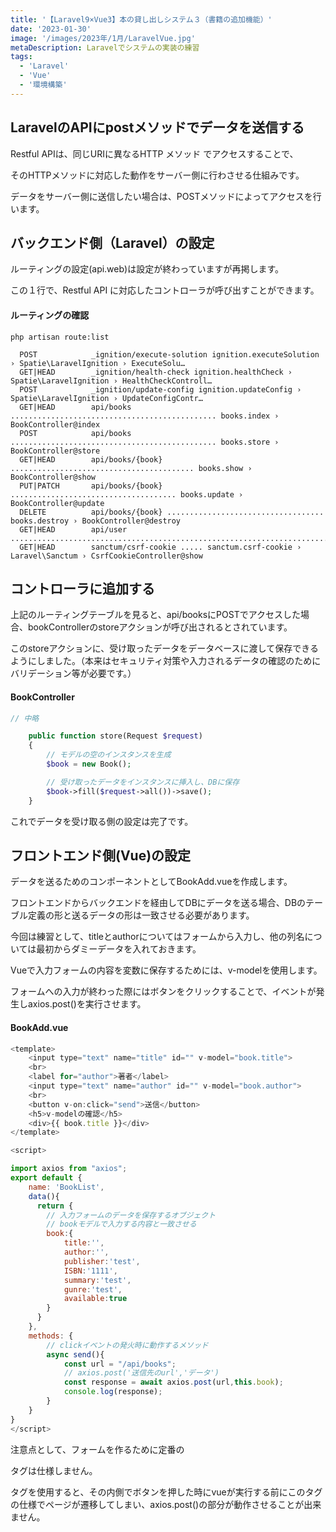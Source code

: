 ```yaml
---
title: '【Laravel9×Vue3】本の貸し出しシステム３（書籍の追加機能）'
date: '2023-01-30'
image: '/images/2023年/1月/LaravelVue.jpg'
metaDescription: Laravelでシステムの実装の練習
tags:
  - 'Laravel'
  - 'Vue'
  - '環境構築'
---
```


##  LaravelのAPIにpostメソッドでデータを送信する

<red><bold>Restful API</bold></red>は、同じURIに異なる<red><bold>HTTP メソッド</bold></red> でアクセスすることで、

そのHTTPメソッドに対応した動作をサーバー側に行わさせる仕組みです。

データをサーバー側に送信したい場合は、<bold>POST</bold>メソッドによってアクセスを行います。

## バックエンド側（Laravel）の設定
ルーティングの設定(api.web)は設定が終わっていますが再掲します。

この１行で、Restful API に対応したコントローラが呼び出すことができます。

#### ルーティングの確認

```teminal
php artisan route:list
```

```GET|HEAD        / ......................................................................................... 
  POST            _ignition/execute-solution ignition.executeSolution › Spatie\LaravelIgnition › ExecuteSolu…
  GET|HEAD        _ignition/health-check ignition.healthCheck › Spatie\LaravelIgnition › HealthCheckControll…
  POST            _ignition/update-config ignition.updateConfig › Spatie\LaravelIgnition › UpdateConfigContr…
  GET|HEAD        api/books .............................................. books.index › BookController@index
  POST            api/books .............................................. books.store › BookController@store
  GET|HEAD        api/books/{book} ......................................... books.show › BookController@show
  PUT|PATCH       api/books/{book} ..................................... books.update › BookController@update
  DELETE          api/books/{book} ................................... books.destroy › BookController@destroy
  GET|HEAD        api/user .................................................................................. 
  GET|HEAD        sanctum/csrf-cookie ..... sanctum.csrf-cookie › Laravel\Sanctum › CsrfCookieController@show
```
## コントローラに追加する

上記のルーティングテーブルを見ると、<red>api/books</red>に<bold>POST</bold>でアクセスした場合、bookControllerの<bold>storeアクション</bold>が呼び出されるとされています。

このstoreアクションに、受け取ったデータをデータベースに渡して保存できるようにしました。（本来はセキュリティ対策や入力されるデータの確認のためにバリデーション等が必要です。）


#### BookController
```php
// 中略

    public function store(Request $request)
    {
        // モデルの空のインスタンスを生成
        $book = new Book();

        // 受け取ったデータをインスタンスに挿入し、DBに保存
        $book->fill($request->all())->save();
    }
```


これでデータを受け取る側の設定は完了です。

## フロントエンド側(Vue)の設定

データを送るためのコンポーネントとして<bold>BookAdd.vue</bold>を作成します。

フロントエンドからバックエンドを経由してDBにデータを送る場合、<red>DBのテーブル定義の形と送るデータの形は一致させる必要があります。</red>

今回は練習として、<bold>title</bold>と<bold>author</bold>についてはフォームから入力し、他の列名については最初からダミーデータを入れておきます。

Vueで入力フォームの内容を変数に保存するためには、<red>v-model</red>を使用します。

フォームへの入力が終わった際にはボタンをクリックすることで、イベントが発生し<red>axios.post()</red>を実行させます。


#### BookAdd.vue
```javascript
<template>
    <input type="text" name="title" id="" v-model="book.title">
    <br>
    <label for="author">著者</label>
    <input type="text" name="author" id="" v-model="book.author">
    <br>
    <button v-on:click="send">送信</button>
    <h5>v-modelの確認</h5>
    <div>{{ book.title }}</div>
</template>

<script>

import axios from "axios";
export default {
    name: 'BookList',
    data(){
      return {
        // 入力フォームのデータを保存するオブジェクト
        // bookモデルで入力する内容と一致させる
        book:{
            title:'',
            author:'',
            publisher:'test',
            ISBN:'1111',
            summary:'test',
            gunre:'test',
            available:true
        }
      }
    },
    methods: {
        // clickイベントの発火時に動作するメソッド
        async send(){
            const url = "/api/books";
            // axios.post('送信先のurl','データ')
            const response = await axios.post(url,this.book);
            console.log(response);
        }
    }
}
</script>
```

注意点として、フォームを作るために定番の<form>タグは仕様しません。

<form>タグを使用すると、その内側でボタンを押した時にvueが実行する前にこのタグの仕様でページが遷移してしまい、axios.post()の部分が動作させることが出来ません。




